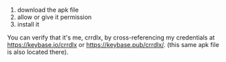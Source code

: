 ﻿1. download the apk file
2. allow or give it permission
3. install it

You can verify that it's me, crrdlx, by cross-referencing my credentials at https://keybase.io/crrdlx or https://keybase.pub/crrdlx/. (this same apk file is also located there).
